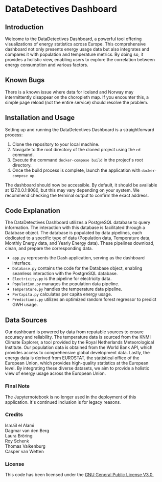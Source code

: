 # DataDetectives Dashboard

## Introduction

Welcome to the DataDetectives Dashboard, a powerful tool offering visualizations of energy statistics across Europe. This comprehensive dashboard not only presents energy usage data but also integrates and compares it with population and temperature metrics. By doing so, it provides a holistic view, enabling users to explore the correlation between energy consumption and various factors.

## Known Bugs

There is a known issue where data for Iceland and Norway may intermittently disappear on the choropleth map. If you encounter this, a simple page reload (not the entire service) should resolve the problem.

## Installation and Usage

Setting up and running the DataDetectives Dashboard is a straightforward process:

1. Clone the repository to your local machine.
2. Navigate to the root directory of the cloned project using the `cd` command.
3. Execute the command `docker-compose build` in the project's root directory.
4. Once the build process is complete, launch the application with `docker-compose up`.

The dashboard should now be accessible. By default, it should be available at 127.0.0.1:8080, but this may vary depending on your system. We recommend checking the terminal output to confirm the exact address.

## Code Explanation

The DataDetectives Dashboard utilizes a PostgreSQL database to query information. The interaction with this database is facilitated through a Database object. The database is populated by data pipelines, each dedicated to a specific type of data (Population data, Temperature data, Monthly Energy data, and Yearly Energy data). These pipelines download, clean, and prepare the corresponding data.

- `app.py` represents the Dash application, serving as the dashboard interface.
- `Database.py` contains the code for the Database object, enabling seamless interaction with the PostgreSQL database.
- `Electricity.py` is the pipeline for electricity data.
- `Population.py` manages the population data pipeline.
- `Temperature.py` handles the temperature data pipeline.
- `PerCapita.py` calculates per capita energy usage.
- `Predictions.py` utilizes an optimized random forest regressor to predict GWH usage.

## Data Sources

Our dashboard is powered by data from reputable sources to ensure accuracy and reliability.
The temperature data is sourced from the KNMI Climate Explorer, a tool provided by the Royal Netherlands Meteorological Institute. Our population data is obtained from the World Bank API, which provides access to comprehensive global development data. Lastly, the energy data is derived from EUROSTAT, the statistical office of the European Union, which provides high-quality statistics at the European level.
By integrating these diverse datasets, we aim to provide a holistic view of energy usage across the European Union.

### Final Note

The Jupyternotebook is no longer used in the deployment of this application. It's continued inclusion is for legacy reasons.

### Credits

Ismaïl el Alami  
Dagmar van den Berg  
Laura Bröring  
Roy Schenk  
Thomas Valkenburg  
Casper van Wetten  

### License

This code has been licensed under the [GNU General Public License V3.0.](https://choosealicense.com/licenses/gpl-3.0/)

